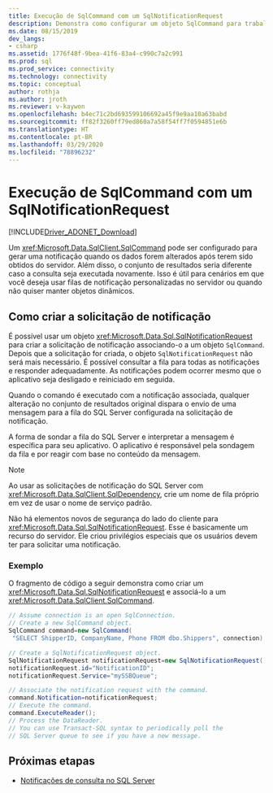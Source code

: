 ```yaml
---
title: Execução de SqlCommand com um SqlNotificationRequest
description: Demonstra como configurar um objeto SqlCommand para trabalhar com uma notificação de consulta.
ms.date: 08/15/2019
dev_langs:
- csharp
ms.assetid: 1776f48f-9bea-41f6-83a4-c990c7a2c991
ms.prod: sql
ms.prod_service: connectivity
ms.technology: connectivity
ms.topic: conceptual
author: rothja
ms.author: jroth
ms.reviewer: v-kaywon
ms.openlocfilehash: b4ec71c2bd693599106692a45f9e9aa10a63babd
ms.sourcegitcommit: ff82f3260ff79ed860a7a58f54ff7f0594851e6b
ms.translationtype: HT
ms.contentlocale: pt-BR
ms.lasthandoff: 03/29/2020
ms.locfileid: "78896232"
---
```

# <a name="sqlcommand-execution-with-a-sqlnotificationrequest"></a>Execução de SqlCommand com um SqlNotificationRequest

[!INCLUDE[Driver_ADONET_Download](../../../includes/driver_adonet_download.md)]

Um <xref:Microsoft.Data.SqlClient.SqlCommand> pode ser configurado para gerar uma notificação quando os dados forem alterados após terem sido obtidos do servidor. Além disso, o conjunto de resultados seria diferente caso a consulta seja executada novamente. Isso é útil para cenários em que você deseja usar filas de notificação personalizadas no servidor ou quando não quiser manter objetos dinâmicos.

## <a name="creating-the-notification-request"></a>Como criar a solicitação de notificação

É possível usar um objeto <xref:Microsoft.Data.Sql.SqlNotificationRequest> para criar a solicitação de notificação associando-o a um objeto `SqlCommand`. Depois que a solicitação for criada, o objeto `SqlNotificationRequest` não será mais necessário. É possível consultar a fila para todas as notificações e responder adequadamente. As notificações podem ocorrer mesmo que o aplicativo seja desligado e reiniciado em seguida.

Quando o comando é executado com a notificação associada, qualquer alteração no conjunto de resultados original dispara o envio de uma mensagem para a fila do SQL Server configurada na solicitação de notificação.

A forma de sondar a fila do SQL Server e interpretar a mensagem é específica para seu aplicativo. O aplicativo é responsável pela sondagem da fila e por reagir com base no conteúdo da mensagem.

> [!NOTE]
> Ao usar as solicitações de notificação do SQL Server com <xref:Microsoft.Data.SqlClient.SqlDependency>, crie um nome de fila próprio em vez de usar o nome de serviço padrão.

Não há elementos novos de segurança do lado do cliente para <xref:Microsoft.Data.Sql.SqlNotificationRequest>. Esse é basicamente um recurso do servidor. Ele criou privilégios especiais que os usuários devem ter para solicitar uma notificação.

### <a name="example"></a>Exemplo

O fragmento de código a seguir demonstra como criar um <xref:Microsoft.Data.Sql.SqlNotificationRequest> e associá-lo a um <xref:Microsoft.Data.SqlClient.SqlCommand>.

```csharp
// Assume connection is an open SqlConnection.
// Create a new SqlCommand object.
SqlCommand command=new SqlCommand(
 "SELECT ShipperID, CompanyName, Phone FROM dbo.Shippers", connection);

// Create a SqlNotificationRequest object.
SqlNotificationRequest notificationRequest=new SqlNotificationRequest();
notificationRequest.id="NotificationID";
notificationRequest.Service="mySSBQueue";

// Associate the notification request with the command.
command.Notification=notificationRequest;
// Execute the command.
command.ExecuteReader();
// Process the DataReader.
// You can use Transact-SQL syntax to periodically poll the
// SQL Server queue to see if you have a new message.
```

## <a name="next-steps"></a>Próximas etapas
- [Notificações de consulta no SQL Server](query-notifications-sql-server.md)
